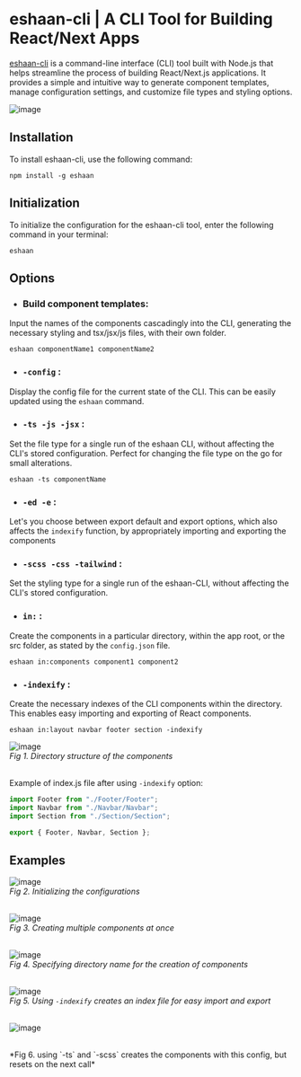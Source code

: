 # eshaan-cli | A CLI Tool for Building React/Next Apps

[eshaan-cli](https://www.npmjs.com/package/eshaan) is a command-line interface (CLI) tool built with Node.js that helps streamline the process of building React/Next.js applications. It provides a simple and intuitive way to generate component templates, manage configuration settings, and customize file types and styling options.

![image](https://github.com/e-for-eshaan/eshaan-cli/assets/76566992/56a787a8-9e22-4747-96b9-5bc42e816885)

## Installation

To install eshaan-cli, use the following command:

```
npm install -g eshaan
```


## Initialization

To initialize the configuration for the eshaan-cli tool, enter the following command in your terminal:

```
eshaan
```


## Options

* ### Build component templates:
Input the names of the components cascadingly into the CLI, generating the necessary styling and tsx/jsx/js files, with their own folder.

```
eshaan componentName1 componentName2
```


* ### `-config` :
Display the config file for the current state of the CLI. This can be easily updated using the `eshaan` command.

* ### `-ts -js -jsx` :
Set the file type for a single run of the eshaan CLI, without affecting the CLI's stored configuration. Perfect for changing the file type on the go for small alterations.

```
eshaan -ts componentName
```
* ### `-ed -e` :
Let's you choose between export default and export options, which also affects the `indexify` function, by appropriately importing and exporting the components

* ### `-scss -css -tailwind` :
Set the styling type for a single run of the eshaan-CLI, without affecting the CLI's stored configuration.

* ### `in:` :
Create the components in a particular directory, within the app root, or the src folder, as stated by the `config.json` file.

```
eshaan in:components component1 component2
```


* ### `-indexify` :
Create the necessary indexes of the CLI components within the directory. This enables easy importing and exporting of React components.

```
eshaan in:layout navbar footer section -indexify
```

![image](https://github.com/Eshaan-Y24/eshaan-cli/assets/76566992/84a8c232-b344-4129-b30b-e16f4b31d7ae)<br/>
*Fig 1. Directory structure of the components*
<br/><br/>

Example of index.js file after using `-indexify` option:

```javascript
import Footer from "./Footer/Footer";
import Navbar from "./Navbar/Navbar";
import Section from "./Section/Section";

export { Footer, Navbar, Section };
```

## Examples

![image](https://github.com/Eshaan-Y24/eshaan-cli/assets/76566992/1f31f861-034e-4186-aa06-f050b10ee5ed)
<br/>
*Fig 2. Initializing the configurations*
<br/><br/>

![image](https://github.com/Eshaan-Y24/eshaan-cli/assets/76566992/65fbc346-6014-46e2-b679-2e17bd8008ec)
<br/>
*Fig 3. Creating multiple components at once*
<br/><br/>

![image](https://github.com/Eshaan-Y24/eshaan-cli/assets/76566992/0ed6b513-9aaa-4c74-88a9-35ee608faae6)
<br/>
*Fig 4. Specifying directory name for the creation of components*
<br/><br/>

![image](https://github.com/Eshaan-Y24/eshaan-cli/assets/76566992/77e3bc45-2320-4dd4-9248-b224a75d1e54)
<br/>
*Fig 5. Using `-indexify` creates an index file for easy import and export*
<br/><br/>

![image](https://github.com/e-for-eshaan/eshaan-cli/assets/76566992/69f07bbe-5e07-439d-b590-1c7ad02ee44b)

<br/>
*Fig 6. using  `-ts` and `-scss` creates the components with this config, but resets on the next call*
<br/><br/>


